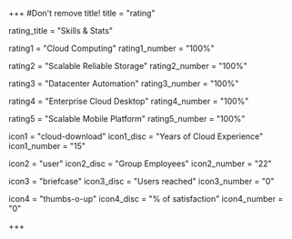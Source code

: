 +++
#Don't remove title!
title = "rating"

rating_title = "Skills & Stats"

rating1 = "Cloud Computing"
rating1_number = "100%"

rating2 = "Scalable Reliable Storage"
rating2_number = "100%"

rating3 = "Datacenter Automation"
rating3_number = "100%"

rating4 = "Enterprise Cloud Desktop"
rating4_number = "100%"

rating5 = "Scalable Mobile Platform"
rating5_number = "100%"


icon1 = "cloud-download"
icon1_disc = "Years of Cloud Experience"
icon1_number = "15"

icon2 = "user"
icon2_disc = "Group Employees"
icon2_number = "22"

icon3 = "briefcase"
icon3_disc = "Users reached"
icon3_number = "0"

icon4 = "thumbs-o-up"
icon4_disc = "% of satisfaction"
icon4_number = "0"


+++
